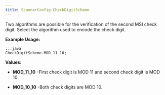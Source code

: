 ```yaml
---
title: ScannerConfig.CheckDigitScheme
---
```


Two algorithms are possible for the verification of the second MSI check
 digit. Select the algorithm used to encode the check digit.

 

**Example Usage:**
	
	:::java	
	CheckDigitScheme.MOD_11_10;


**Values:**

* **MOD_11_10** -First check digit is MOD 11 and second check digit is MOD 10.

* **MOD_10_10** -Both check digits are MOD 10.


